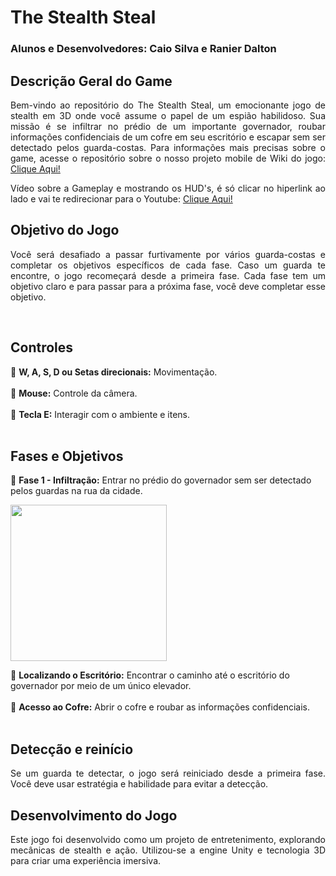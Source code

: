 # The Stealth Steal
### Alunos e Desenvolvedores: Caio Silva e Ranier Dalton 

## Descrição Geral do Game
<p align="justify"> 
	Bem-vindo ao repositório do The Stealth Steal, um emocionante jogo de stealth em 3D onde você assume o papel de um espião habilidoso. Sua missão é se infiltrar no prédio de um importante governador, roubar informações confidenciais de um cofre em seu escritório e escapar sem ser detectado pelos guarda-costas. Para informações mais precisas sobre o game, acesse o repositório sobre o nosso projeto mobile de Wiki do jogo: <a href="https://github.com/RanierDC/StealthStealMobile">Clique Aqui!</a>
</p>
<p align="justify"> 
	Vídeo sobre a Gameplay e mostrando os HUD's, é só clicar no hiperlink ao lado e vai te redirecionar para o Youtube: <a href="https://youtu.be/6X3APEHs4Bk">Clique Aqui!</a>
</p>

## Objetivo do Jogo
<p align="justify"> 
	Você será desafiado a passar furtivamente por vários guarda-costas e completar os objetivos específicos de cada fase. Caso um guarda te encontre, o jogo recomeçará desde a primeira fase. Cada fase tem um objetivo claro e para passar para a próxima fase, você deve completar esse objetivo.
</p>
<br>

## Controles
:small_blue_diamond: <b>W, A, S, D ou Setas direcionais:</b>  Movimentação.
<br>
<br>
:small_blue_diamond: <b>Mouse:</b> Controle da câmera.
<br>
<br>
:small_blue_diamond: <b>Tecla E:</b> Interagir com o ambiente e itens.
<br>
<br>

## Fases e Objetivos
:small_blue_diamond: <b>Fase 1 - Infiltração:</b> Entrar no prédio do governador sem ser detectado pelos guardas na rua da cidade.
<br>

<img height="250px" align="center" src="https://github.com/RanierDC/The-Stealth-Steal/assets/90422755/8f62a20a-c890-4b7f-9224-4d3ec2089c13"/>

<br>

:small_blue_diamond: <b>Localizando o Escritório:</b> Encontrar o caminho até o escritório do governador por meio de um único elevador.
<br>
<br>
:small_blue_diamond: <b>Acesso ao Cofre:</b>  Abrir o cofre e roubar as informações confidenciais.
<br>
<br>

## Detecção e reinício
<p align="justify"> 
	Se um guarda te detectar, o jogo será reiniciado desde a primeira fase. Você deve usar estratégia e habilidade para evitar a detecção.
</p>

## Desenvolvimento do Jogo
<p align="justify"> 
	Este jogo foi desenvolvido como um projeto de entretenimento, explorando mecânicas de stealth e ação. Utilizou-se a engine Unity e tecnologia 3D para criar uma experiência imersiva.
</p>

